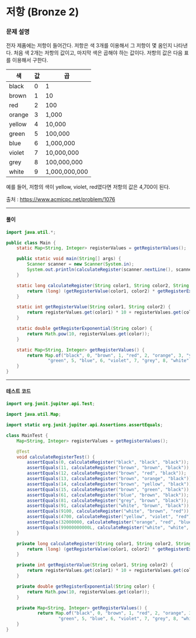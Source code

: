 # 저항 (Bronze 2)

### 문제 설명

전자 제품에는 저항이 들어간다. 저항은 색 3개를 이용해서 그 저항이 몇 옴인지 나타낸다. 처음 색 2개는 저항의 값이고, 마지막 색은 곱해야 하는 값이다. 저항의 값은 다음 표를 이용해서 구한다.

|색|	값|	곱|
|-|-|-|
|black	|0	|1|
|brown	|1	|10|
|red	|2	|100|
|orange	|3	|1,000|
|yellow	|4	|10,000|
|green	|5	|100,000|
|blue	|6	|1,000,000|
|violet	|7	|10,000,000|
|grey	|8	|100,000,000|
|white	|9	|1,000,000,000|

예를 들어, 저항의 색이 yellow, violet, red였다면 저항의 값은 4,700이 된다.

출처 : https://www.acmicpc.net/problem/1076

---

#### 풀이
~~~java
import java.util.*;

public class Main {
    static Map<String, Integer> registerValues = getRegisterValues();

    public static void main(String[] args) {
        Scanner scanner = new Scanner(System.in);
        System.out.println(calculateRegister(scanner.nextLine(), scanner.nextLine(), scanner.nextLine()));
    }

    static long calculateRegister(String color1, String color2, String color3) {
        return (long) (getRegisterValue(color1, color2) * getRegisterExponential(color3));
    }

    static int getRegisterValue(String color1, String color2) {
        return registerValues.get(color1) * 10 + registerValues.get(color2);
    }

    static double getRegisterExponential(String color) {
        return Math.pow(10, registerValues.get(color));
    }

    static Map<String, Integer> getRegisterValues() {
        return Map.of("black", 0, "brown", 1, "red", 2, "orange", 3, "yellow", 4,
                "green", 5, "blue", 6, "violet", 7, "grey", 8, "white", 9);
    }
}
~~~

---

#### 테스트 코드
~~~java
import org.junit.jupiter.api.Test;

import java.util.Map;

import static org.junit.jupiter.api.Assertions.assertEquals;

class MainTest {
    Map<String, Integer> registerValues = getRegisterValues();

    @Test
    void calculateRegisterTest() {
        assertEquals(0, calculateRegister("black", "black", "black"));
        assertEquals(11, calculateRegister("brown", "brown", "black"));
        assertEquals(12, calculateRegister("brown", "red", "black"));
        assertEquals(13, calculateRegister("brown", "orange", "black"));
        assertEquals(14, calculateRegister("brown", "yellow", "black"));
        assertEquals(15, calculateRegister("brown", "green", "black"));
        assertEquals(61, calculateRegister("blue", "brown", "black"));
        assertEquals(81, calculateRegister("grey", "brown", "black"));
        assertEquals(91, calculateRegister("white", "brown", "black"));
        assertEquals(9100, calculateRegister("white", "brown", "red"));
        assertEquals(4700, calculateRegister("yellow", "violet", "red"));
        assertEquals(32000000, calculateRegister("orange", "red", "blue"));
        assertEquals(99000000000L, calculateRegister("white", "white", "white"));
    }

    private long calculateRegister(String color1, String color2, String color3) {
        return (long) (getRegisterValue(color1, color2) * getRegisterExponential(color3));
    }

    private int getRegisterValue(String color1, String color2) {
        return registerValues.get(color1) * 10 + registerValues.get(color2);
    }

    private double getRegisterExponential(String color) {
        return Math.pow(10, registerValues.get(color));
    }

    private Map<String, Integer> getRegisterValues() {
            return Map.of("black", 0, "brown", 1, "red", 2, "orange", 3, "yellow", 4,
                    "green", 5, "blue", 6, "violet", 7, "grey", 8, "white", 9);
    }
}
~~~
